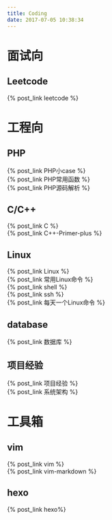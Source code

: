 ```yaml
---
title: Coding
date: 2017-07-05 10:38:34
---
```

# 面试向
## Leetcode
{% post_link leetcode %}  <br>

# 工程向
## PHP
{% post_link PHP小case %}  <br>
{% post_link PHP常用函数 %}  <br>
{% post_link PHP源码解析 %}  <br>

## C/C++
{% post_link C %} <br>
{% post_link C++-Primer-plus %} <br>

## Linux
{% post_link Linux %}  <br>
{% post_link 常用Linux命令 %}  <br>
{% post_link shell %}  <br>
{% post_link ssh %}  <br>
{% post_link 每天一个Linux命令 %}  <br>

## database
{% post_link 数据库 %}  <br>

## 项目经验
{% post_link 项目经验 %}  <br>
{% post_link 系统架构 %}  <br>


# 工具箱
## vim
{% post_link vim %}  <br>
{% post_link vim-markdown %}  <br>

## hexo
{% post_link hexo%}  <br>
